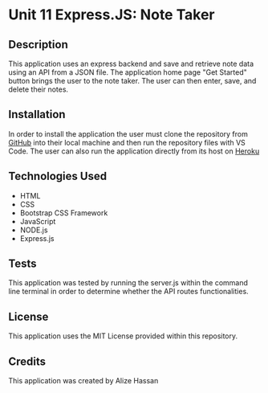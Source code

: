 # Unit 11 Express.JS: Note Taker

## Description
This application uses an express backend and save and retrieve note data using an API from a JSON file. The application home page "Get Started" button brings the user to the note taker. The user can then enter, save, and delete their notes.

## Installation
In order to install the application the user must clone the repository from [GitHub](https://github.com/alizehssn/glowing-bassoon) into their local machine and then run the repository files with VS Code. The user can also run the application directly from its host on [Heroku](https://arcane-springs-82114.herokuapp.com/)

## Technologies Used
* HTML
* CSS
* Bootstrap CSS Framework
* JavaScript
* NODE.js
* Express.js

## Tests
This application was tested by running the server.js within the command line terminal in order to determine whether the API routes functionalities. 

## License
This application uses the MIT License provided within this repository.

## Credits
This application was created by Alize Hassan